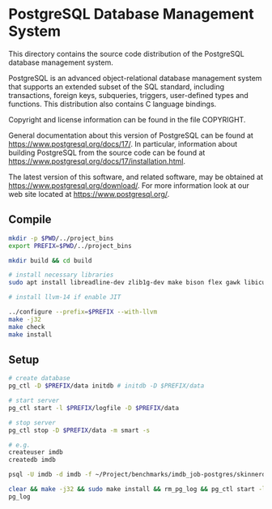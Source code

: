 PostgreSQL Database Management System
=====================================

This directory contains the source code distribution of the PostgreSQL
database management system.

PostgreSQL is an advanced object-relational database management system
that supports an extended subset of the SQL standard, including
transactions, foreign keys, subqueries, triggers, user-defined types
and functions.  This distribution also contains C language bindings.

Copyright and license information can be found in the file COPYRIGHT.

General documentation about this version of PostgreSQL can be found at
<https://www.postgresql.org/docs/17/>.  In particular, information
about building PostgreSQL from the source code can be found at
<https://www.postgresql.org/docs/17/installation.html>.

The latest version of this software, and related software, may be
obtained at <https://www.postgresql.org/download/>.  For more information
look at our web site located at <https://www.postgresql.org/>.



## Compile
```bash
mkdir -p $PWD/../project_bins
export PREFIX=$PWD/../project_bins

mkdir build && cd build

# install necessary libraries
sudo apt install libreadline-dev zlib1g-dev make bison flex gawk libicu-dev pkg-config

# install llvm-14 if enable JIT

../configure --prefix=$PREFIX --with-llvm
make -j32
make check
make install
```

## Setup
```bash
# create database
pg_ctl -D $PREFIX/data initdb # initdb -D $PREFIX/data

# start server
pg_ctl start -l $PREFIX/logfile -D $PREFIX/data

# stop server
pg_ctl stop -D $PREFIX/data -m smart -s

# e.g. 
createuser imdb
createdb imdb

psql -U imdb -d imdb -f ~/Project/benchmarks/imdb_job-postgres/skinnerdb_queries/6d.sql

clear && make -j32 && sudo make install && rm_pg_log && pg_ctl start -l $PREFIX/logfile -D $PREFIX/data && psql -U imdb -d imdb -h /tmp -f ./qs_6d.sql && pg_ctl stop -D $PREFIX/data -m smart -s
pg_log
```
